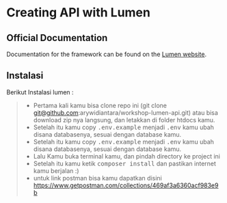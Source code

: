 #  Creating API with Lumen

## Official Documentation

Documentation for the framework can be found on the [Lumen website](http://lumen.laravel.com/docs).

Instalasi
-------------
Berikut Instalasi lumen :

> - Pertama kali kamu bisa clone repo ini (git clone git@github.com:arywidiantara/workshop-lumen-api.git) atau bisa download zip nya langsung, dan letakkan di folder htdocs kamu.
> - Setelah itu kamu copy <kbd>.env.example</kbd> menjadi <kbd>.env</kbd> kamu ubah disana databasenya, sesuai dengan database kamu.
> - Setelah itu kamu copy <kbd>.env.example</kbd> menjadi <kbd>.env</kbd> kamu ubah disana databasenya, sesuai dengan database kamu.
> - Lalu Kamu buka terminal kamu, dan pindah directory ke project ini
> - Setelah itu kamu ketik <kbd>composer install</kbd> dan pastikan internet kamu berjalan :)
> - untuk link postman bisa kamu dapatkan disini https://www.getpostman.com/collections/469af3a6360acf983e9b


